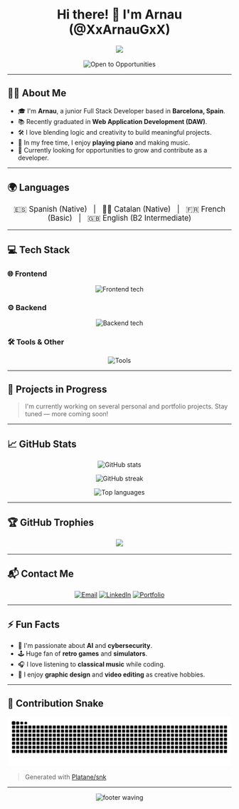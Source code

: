 <h1 align="center">Hi there! 👋 I'm Arnau (@XxArnauGxX)</h1>

<p align="center">
  <img src="https://media.giphy.com/media/qgQUggAC3Pfv687qPC/giphy.gif" width="300" />
</p>

<p align="center">
  <img src="https://img.shields.io/badge/🚀-Open%20to%20Opportunities-blueviolet?style=for-the-badge&logo=github" alt="Open to Opportunities" />
</p>

---

## 🧑‍💻 About Me

- 🎓 I'm **Arnau**, a junior Full Stack Developer based in **Barcelona, Spain**.
- 📚 Recently graduated in **Web Application Development (DAW)**.
- 🛠️ I love blending logic and creativity to build meaningful projects.
- 🎹 In my free time, I enjoy **playing piano** and making music.
- 🚀 Currently looking for opportunities to grow and contribute as a developer.

---

## 🌍 Languages

<p align="center" style="font-size: 1.2em;">
  <span>🇪🇸 Spanish (Native)</span> &nbsp;&nbsp;|&nbsp;&nbsp;
  <span>🏴‍☠️ Catalan (Native)</span> &nbsp;&nbsp;|&nbsp;&nbsp;
  <span>🇫🇷 French (Basic)</span> &nbsp;&nbsp;|&nbsp;&nbsp;
  <span>🇬🇧 English (B2 Intermediate)</span>
</p>

---

## 💻 Tech Stack

### 🌐 Frontend
<p align="center">
  <img src="https://skillicons.dev/icons?i=html,css,tailwind,js,ts,react,nextjs" alt="Frontend tech" />
</p>

### ⚙️ Backend
<p align="center">
  <img src="https://skillicons.dev/icons?i=nodejs,php,laravel,mongodb,mysql" alt="Backend tech" />
</p>

### 🛠️ Tools & Other
<p align="center">
  <img src="https://skillicons.dev/icons?i=git,github,vscode,figma" alt="Tools" />
</p>

---

## 🚧 Projects in Progress

> I'm currently working on several personal and portfolio projects. Stay tuned — more coming soon!

---

## 📈 GitHub Stats

<p align="center">
  <img src="https://github-readme-stats.vercel.app/api?username=XxArnauGxX&show_icons=true&theme=tokyonight&count_private=true&hide_title=true" alt="GitHub stats" />
</p>

<p align="center">
  <img src="https://github-readme-streak-stats.herokuapp.com/?user=XxArnauGxX&theme=tokyonight" alt="GitHub streak" />
</p>

<p align="center">
  <img src="https://github-readme-stats.vercel.app/api/top-langs/?username=XxArnauGxX&layout=compact&theme=tokyonight" alt="Top languages" />
</p>

---

## 🏆 GitHub Trophies

<p align="center">
  <img src="https://github-profile-trophy.vercel.app/?username=XxArnauGxX&theme=onedark&row=2&column=3" />
</p>

---

## 📬 Contact Me

<p align="center">
  <a href="mailto:gilgilarnau@gmail.com"><img src="https://img.shields.io/badge/-Email-D14836?style=flat-square&logo=gmail&logoColor=white" alt="Email" /></a>
  <a href="https://www.linkedin.com/in/arnau-gil-gil-b8309b2b9"><img src="https://img.shields.io/badge/-LinkedIn-0077B5?style=flat-square&logo=linkedin&logoColor=white" alt="LinkedIn" /></a>
  <a href="https://xxarnaugxx.github.io/curriculum-web/"><img src="https://img.shields.io/badge/-Portfolio-121212?style=flat-square&logo=github&logoColor=white" alt="Portfolio" /></a>
</p>

---

## ⚡ Fun Facts

- 🤖 I'm passionate about **AI** and **cybersecurity**.
- 🕹️ Huge fan of **retro games** and **simulators**.
- 🎧 I love listening to **classical music** while coding.
- 🎨 I enjoy **graphic design** and **video editing** as creative hobbies.

---

## 🐍 Contribution Snake

<p align="center">
  <img src="https://raw.githubusercontent.com/XxArnauGxX/XxArnauGxX/output/github-contribution-grid-snake.svg" alt="Contribution Snake" />
</p>

> Generated with [Platane/snk](https://github.com/Platane/snk)

---

<p align="center">
  <img src="https://capsule-render.vercel.app/api?type=waving&color=gradient&height=120&section=footer" alt="footer waving" />
</p>
